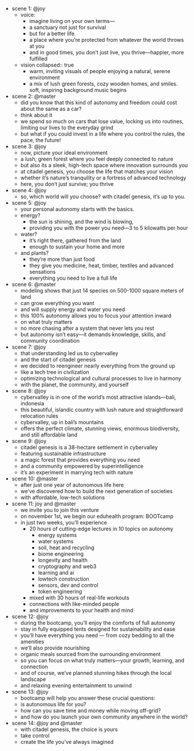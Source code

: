- scene 1: @joy
	- voice:
		- imagine living on your own terms—
		- a sanctuary not just for survival
		- but for a better life
		- a place where you’re protected from whatever the world throws at you
		- and in good times, you don’t just live, you thrive—happier, more fulfilled
	- vision
	  collapsed:: true
		- warm, inviting visuals of people enjoying a natural, serene environment
		- a mix of lush green forests, cozy wooden homes, and smiles. soft, inspiring background music begins
- scene 2: @master
	- did you know that this kind of autonomy and freedom could cost about the same as a car?
	- think about it
	- we spend so much on cars that lose value, locking us into routines, limiting our lives to the everyday grind
	- but what if you could invest in a life where you control the rules, the pace, the future!
- scene 3: @joy
	- now, picture your ideal environment
	- a lush, green forest where you feel deeply connected to nature
	- but also its a sleek, high-tech space where innovation surrounds you
	- at citadel genesis, you choose the life that matches your vision
	- whether it’s nature’s tranquility or a fortress of advanced technology
	- here, you don’t just survive; you thrive
- scene 4: @joy
	- so, which world will you choose? with citadel genesis, it’s up to you.
- scene 5: @joy
	- your personal autonomy starts with the basics.
	- energy?
		- the sun is shining, and the wind is blowing,
		- providing you with the power you need—3 to 5 kilowatts per hour
	- water?
		- it’s right there, gathered from the land
		- enough to sustain your home and more
	- and plants?
		- they’re more than just food
		- they give you medicine, heat, timber, textiles and advanced sensations
		- everything you need to live a full life
- scene 6: @master
	- modeling shows that just 14 species on 500-1000 square meters of land
	- can grow everything you want
	- and will supply energy and water you need
	- this 100% autonomy allows you to focus your attention inward
	- on what truly matters
	- no more chasing after a system that never lets you rest
	- but autonomy isn’t easy—it demands knowledge, skills, and community coordination
- scene 7: @joy
	- that understanding led us to cybervalley
	- and the start of citadel genesis
	- we decided to reengineer nearly everything from the ground up
	- like a tech tree in civilization
	- optimizing technological and cultural processes to live in harmony
	- with the planet, the community, and yourself
- scene 8: @joy
	- cybervalley is in one of the world’s most attractive islands—bali, indonesia
	- this beautiful, islandic country with lush nature and straightforward relocation rules
	- cybervalley, up in bali’s mountains
	- offers the perfect climate, stunning views, enormous biodiversity, and still affordable land
- scene 9: @joy
	- citadel genesis is a 38-hectare settlement in cybervalley
	- featuring sustainable infrastructure
	- a magic forest that provides everything you need
	- and a community empowered by superintelligence
	- it’s an experiment in marrying tech with nature
- scene 10: @master
	- after just one year of autonomous life here
	- we’ve discovered how to build the next generation of societies
	- with affordable, low-tech solutions
- scene 11: joy and @master
	- we invite you to join this venture
	- on november 1st, we begin our eduhealth program: BOOTcamp
	- in just two weeks, you’ll experience
		- 20 hours of cutting-edge lectures in 10 topics on autonomy
			- energy systems
			- water systems
			- soil, heat and recycling
			- biome engineering
			- longevity and health
			- cryptography and web3
			- learning and ai
			- lowtech construction
			- sensors, dev and control
			- token engineering
		- mixed with 30 hours of real-life workouts
		- connections with like-minded people
		- and improvements to your health and mind
- scene 12: @joy
	- during the bootcamp, you’ll enjoy the comforts of full autonomy
	- stay in fully equipped tents designed for sustainability and ease
	- you’ll have everything you need — from cozy bedding to all the amenities
	- we’ll also provide nourishing
	- organic meals sourced from the surrounding environment
	- so you can focus on what truly matters—your growth, learning, and connection
	- and of course, we’ve planned stunning hikes through the local landscape
	- and relaxing evening entertainment to unwind
- scene 13: @joy
	- bootcamp will help you answer these crucial questions:
	- is autonomous life for you?
	- how can you save time and money while moving off-grid?
	- and how do you launch your own community anywhere in the world?
- scene 14: @joy and @master
	- with citadel genesis, the choice is yours
	- take control
	- create the life you’ve always imagined